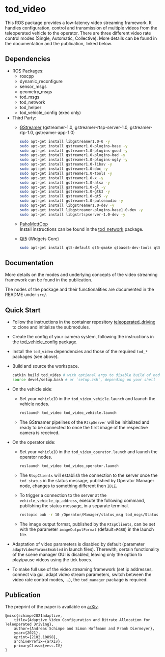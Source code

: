 # tod_video

This ROS package provides a low-latency video streaming framework. It handles configuration, control and transmission of multiple videos from the teleoperated vehicle to the operator. There are three different video rate control modes (Single, Automatic, Collective). More details can be found in the documentation and the publication, linked below.

## Dependencies

* ROS Packages:
  * roscpp
  * dynamic_reconfigure
  * sensor_msgs
  * geometry_msgs
  * tod_msgs
  * tod_network
  * tod_helper
  * tod_vehicle_config (exec only)
* Third Party:
  * [GStreamer](https://gstreamer.freedesktop.org/) (gstreamer-1.0, gstreamer-rtsp-server-1.0, gstreamer-rtp-1.0, gstreamer-app-1.0)

    ```bash
    sudo apt-get install libgstreamer1.0-0 -y
    sudo apt-get install gstreamer1.0-plugins-base -y
    sudo apt-get install gstreamer1.0-plugins-good -y
    sudo apt-get install gstreamer1.0-plugins-bad -y
    sudo apt-get install gstreamer1.0-plugins-ugly -y
    sudo apt-get install gstreamer1.0-libav -y
    sudo apt-get install gstreamer1.0-doc -y
    sudo apt-get install gstreamer1.0-tools -y
    sudo apt-get install gstreamer1.0-x -y
    sudo apt-get install gstreamer1.0-alsa -y
    sudo apt-get install gstreamer1.0-gl -y
    sudo apt-get install gstreamer1.0-gtk3 -y
    sudo apt-get install gstreamer1.0-qt5 -y
    sudo apt-get install gstreamer1.0-pulseaudio -y
    sudo apt-get install libgstreamer1.0-dev -y
    sudo apt-get install libgstreamer-plugins-base1.0-dev -y
    sudo apt-get install libgstrtspserver-1.0-dev -y
    ```

  * [PahoMqttCpp](https://github.com/eclipse/paho.mqtt.cpp)  
  Install instructions can be found in the [tod_network](https://github.com/TUMFTM/tod_common/tree/master/tod_network) package.
  * [Qt5](https://www.qt.io/) (Widgets Core)

    ```bash
    sudo apt-get install qt5-default qt5-qmake qtbase5-dev-tools qt5-doc -y
    ```

## Documentation

More details on the modes and underlying concepts of the video streaming framework can be found in the publication. 

The nodes of the package and their functionalities are documented in the README under `src/`.

## Quick Start

* Follow the instructions in the container repository [teleoperated_driving](https://github.com/TUMFTM/teleoperated_driving)
to clone and initialize the submodules.
* Create the config of your camera system, following the instructions in the
[tod_vehicle_config](https://github.com/TUMFTM/tod_vehicle_interface/tree/master/tod_vehicle_config) package.
* Install the `tod_video` dependencies and those of the required `tod_*` packages (see above). 
* Build and source the workspace.

  ```bash
  catkin build tod_video # with optional args to disable build of nodes on respective side: -DVEHICLE=OFF, -DOPERATOR=OFF
  source devel/setup.bash # or `setup.zsh`, depending on your shell
  ```

* On the vehicle side: 

  * Set your `vehicleID` in the `tod_video_vehicle.launch` and launch the vehicle nodes.

    ```bash
    roslaunch tod_video tod_video_vehicle.launch
    ```
  
  * The GStreamer pipelines of the `RtspServer` will be initialized and ready to be connected to once the first image of the respective camera is received.
* On the operator side: 
  * Set your `vehicleID` in the `tod_video_operator.launch` and launch the operator nodes.

    ```bash
    roslaunch tod_video tod_video_operator.launch
    ```

  * The `RtspClients` will establish the connection to the server once the `tod_status` in the status message, published by Operator Manager node,
  changes to something different then `IDLE`.
  * To trigger a connection to the server at the `vehicle_vehicle_ip_address`, execute the following command, publishing the status message, in a separate terminal.

    ```bash
    rostopic pub -r 10 /Operator/Manager/status_msg tod_msgs/Status {'vehicle_vehicle_ip_address: '127.0.0.1', tod_status: 1}'
    ```

  * The image output format, published by the `RtspClients`, can be set with the parameter `imageOutputFormat` (default=`RGB8`) in the launch file.
* Adaptation of video parameters is disabled by default (parameter `adaptVideoParamsEnabled` in launch files). 
Therewith, certain functionality of the scene manager GUI is disabled, leaving only the option to play/pause videos using the tick boxes.
* To make full use of the video streaming framework (set ip addresses, connect via gui, adapt video stream parameters, switch between the video rate control modes, ...),
the `tod_manager` package is required.

## Publication

The preprint of the paper is available on [arXiv](https://arxiv.org/abs/2102.10898).

    @misc{schimpe2021adaptive,
        title={Adaptive Video Configuration and Bitrate Allocation for Teleoperated Driving}, 
        author={Andreas Schimpe and Simon Hoffmann and Frank Diermeyer},
        year={2021},
        eprint={2102.10898},
        archivePrefix={arXiv},
        primaryClass={eess.IV}
    }
